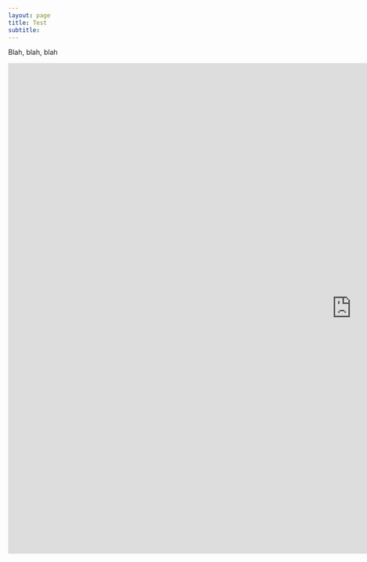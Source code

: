 ```yaml
---
layout: page
title: Test
subtitle:
---
```


Blah, blah, blah

<iframe src="https://billpetti.shinyapps.io/edge_shiny/" width="1400px" height="1000px" frameBorder="0"></iframe>
